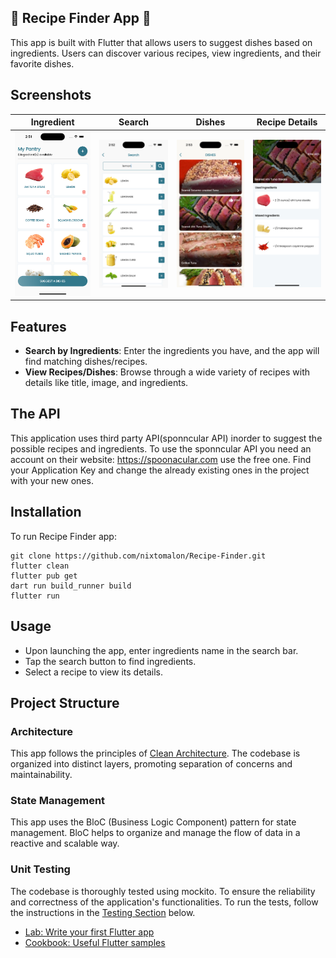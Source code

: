 ## 🍜 Recipe Finder App 🍜
This app is built with Flutter that allows users to suggest dishes based on ingredients. Users can discover various recipes, view ingredients, and their favorite dishes.

## Screenshots
|                                            Ingredient                                         |                                            Search                                             |                                           Dishes                                             |                                         Recipe Details                                        |
| :-------------------------------------------------------------------------------------------: | :-------------------------------------------------------------------------------------------: | :-------------------------------------------------------------------------------------------: | :-------------------------------------------------------------------------------------------: |
| <img src="https://github.com/nixtomalon/Recipe-Finder/blob/master/assets/screenshots/1.png" width="185"/> | <img src="https://github.com/nixtomalon/Recipe-Finder/blob/master/assets/screenshots/2.png" width="185"/> | <img src="https://github.com/nixtomalon/Recipe-Finder/blob/master/assets/screenshots/3.png" width="185"/> | <img src="https://github.com/nixtomalon/Recipe-Finder/blob/master/assets/screenshots/4.png" width="185"/> |

## Features
- **Search by Ingredients**: Enter the ingredients you have, and the app will find matching dishes/recipes.
- **View Recipes/Dishes**: Browse through a wide variety of recipes with details like title, image, and ingredients.

## The API

This application uses third party API(sponncular API) inorder to suggest the possible recipes and ingredients. To use the sponncular API you need an account on their website: https://spoonacular.com use the free one. Find your Application Key and change the already existing ones in the project with your new ones.

## Installation
To run Recipe Finder app:
```shell
git clone https://github.com/nixtomalon/Recipe-Finder.git
flutter clean
flutter pub get
dart run build_runner build
flutter run
```

## Usage
- Upon launching the app, enter ingredients name in the search bar.<br>
- Tap the search button to find ingredients.
- Select a recipe to view its details.

## Project Structure

### Architecture

This app follows the principles of [Clean Architecture]([link_to_clean_architecture_docs](https://github.com/mahdinazmi/Flutter-News-App-Clean-Architecture/tree/main)). The codebase is organized into distinct layers, promoting separation of concerns and maintainability.

### State Management

This app uses the BloC (Business Logic Component) pattern for state management. BloC helps to organize and manage the flow of data in a reactive and scalable way.

### Unit Testing

The codebase is thoroughly tested using mockito. To ensure the reliability and correctness of the application's functionalities. To run the tests, follow the instructions in the [Testing Section](https://docs.flutter.dev/cookbook/testing/unit/mocking) below.


- [Lab: Write your first Flutter app](https://flutter.dev/docs/get-started/codelab)
- [Cookbook: Useful Flutter samples](https://flutter.dev/docs/cookbook)
